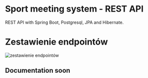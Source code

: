 # Sport meeting system - REST API

REST API with Spring Boot, Postgresql, JPA and Hibernate.

# Zestawienie endpointów

![zestawienie endpointów](https://imgur.com/WhhM8uJ)

## Documentation soon
